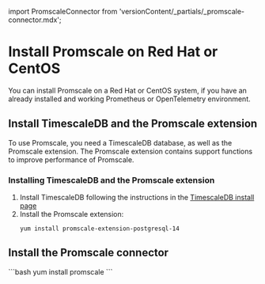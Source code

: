 import PromscaleConnector from 'versionContent/_partials/_promscale-connector.mdx';

# Install Promscale on Red Hat or CentOS
You can install Promscale on a Red Hat or CentOS system, if you have an
already installed and working Prometheus or OpenTelemetry environment.

## Install TimescaleDB and the Promscale extension
To use Promscale, you need a TimescaleDB database, as well as the Promscale
extension. The Promscale extension contains support functions to improve
performance of Promscale.

<procedure>

### Installing TimescaleDB and the Promscale extension

1.  Install TimescaleDB following the instructions in the
    [TimescaleDB install page][tsdb-install-self-hosted]
1.  Install the Promscale extension:
    ```
    yum install promscale-extension-postgresql-14
    ```    

</procedure>

## Install the Promscale connector
<PromscaleConnector />
   ```bash
      yum install promscale
   ```

[tsdb-install-self-hosted]: /install/:currentVersion:/self-hosted/